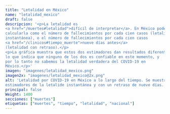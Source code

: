 ```yaml
---
title: "Letalidad en México"
name: "letalidad_mexico"
draft: false
descripcion: '<p>La letalidad es
<a href="/muertes#letalidad">difícil de interpretar</a>. En México podemos
calcularla como el número de fallecimientos por cada cien casos (letalidad
instantánea), o el número de fallecimientos por cada cien casos
<a href="/clinicos#tiempo_muerte">nueve días antes</a>
(letalidad con retraso).</p>
<p>La gráfica muestra que estos dos estimadores dan resultados diferentes,
lo que indica que ninguno de los dos es confiable en este momento, y
por lo tanto no sabemos la letalidad verdadera del COVID-19 en
México.</p>'
imagen: "imagenes/letalidad_mexico.png"
imagen2x: "imagenes/letalidad_mexico@2x.png"
alt: 'Letalidad por COVID-19 en México a lo largo del tiempo. Se muestran
estimadores de la letalide instantánea y con un retraso de nueve días.'
principal: false
Weight: 1400
secciones: ["muertes"]
etiquetas: ["muertes", "tiempo", "letalidad", "nacional"]
---
```

